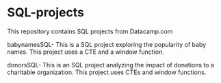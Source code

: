 # SQL-projects
This repository contains SQL projects from Datacamp.com

babynamesSQL-  This is a SQL project exploring the popularity of baby names.   This project uses a CTE and a window function.

donorsSQL- This is an SQL project analyzing the impact of donations to a charitable organization.   This project uses CTEs and window functions.
